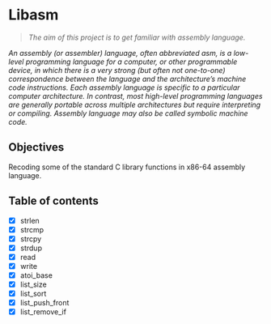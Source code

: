 # Libasm
> *The aim of this project is to get familiar with assembly language.*

*An assembly (or assembler) language, often abbreviated asm, is a low-level programming language for a computer, or other programmable device, in which there is a very strong (but often not one-to-one) correspondence between the language and the architecture’s machine code instructions.*
*Each assembly language is specific to a particular computer architecture.*
*In contrast, most high-level programming languages are generally portable across multiple architectures but require interpreting or compiling.*
*Assembly language may also be called symbolic machine code.*

## Objectives
Recoding some of the standard C library functions in x86-64 assembly language.

## Table of contents
- [x] strlen
- [x] strcmp
- [x] strcpy
- [x] strdup
- [x] read
- [x] write
- [x] atoi_base
- [x] list_size
- [x] list_sort
- [x] list_push_front
- [x] list_remove_if
